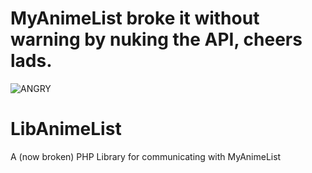 # MyAnimeList broke it without warning by nuking the API, cheers lads.
![ANGRY](https://i.gifer.com/KAmL.gif)

# LibAnimeList
A (now broken) PHP Library for communicating with MyAnimeList
